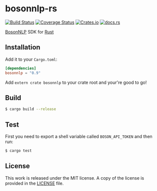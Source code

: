 # bosonnlp-rs

[![Build Status](https://travis-ci.org/messense/bosonnlp-rs.svg?branch=master)](https://travis-ci.org/messense/bosonnlp-rs)
[![Coverage Status](https://coveralls.io/repos/messense/bosonnlp-rs/badge.svg)](https://coveralls.io/r/messense/bosonnlp-rs)
[![Crates.io](https://img.shields.io/crates/v/bosonnlp.svg)](https://crates.io/crates/bosonnlp)
[![docs.rs](https://docs.rs/bosonnlp/badge.svg)](https://docs.rs/bosonnlp/)

[BosonNLP](http://bosonnlp.com) SDK for [Rust](http://rust-lang.org)

## Installation

Add it to your ``Cargo.toml``:

```toml
[dependencies]
bosonnlp = "0.9"
```

Add ``extern crate bosonnlp`` to your crate root and your're good to go!

## Build

```bash
$ cargo build --release
```

## Test

First you need to export a shell variable called ``BOSON_API_TOKEN`` and then run:

```bash
$ cargo test
```

## License

This work is released under the MIT license. A copy of the license is provided in the [LICENSE](./LICENSE) file.
